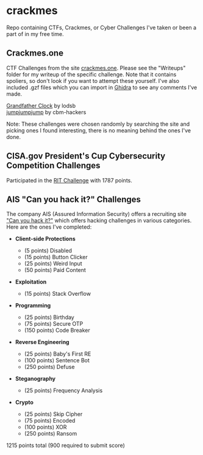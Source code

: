 # crackmes

Repo containing CTFs, Crackmes, or Cyber Challenges I've taken or been a part of in my free time.

## Crackmes.one

CTF Challenges from the site [crackmes.one](https://www.crackmes.one). Please see the "Writeups" folder for my writeup of the specific challenge. Note that it contains spoliers, so don't look if you want to attempt these yourself. I've also included .gzf files which you can import in [Ghidra](https://github.com/NationalSecurityAgency/ghidra) to see any comments I've made.

[Grandfather Clock](https://crackmes.one/crackme/60db74bb33c5d410b88430dc) by lodsb\
[jumpjumpjump](https://crackmes.one/crackme/5c1a939633c5d41e58e005d1) by cbm-hackers

Note: These challenges were chosen randomly by searching the site and picking ones I found interesting, there is no meaning behind the ones I've done.

## CISA.gov President's Cup Cybersecurity Competition Challenges

Participated in the [RIT Challenge](https://expo.cisa.gov/gb/game/65da662f1f3d4d408e1519bc96d0e2cb) with 1787 points.

## AIS "Can you hack it?" Challenges

The company AIS (Assured Information Security) offers a recruiting site ["Can you hack it?"](https://hack.ainfosec.com/) which offers hacking challenges in various categories. Here are the ones I've completed:

* **Client-side Protections**
   * (5 points) Disabled
   * (15 points) Button Clicker
   * (25 points) Weird Input
   * (50 points) Paid Content

* **Exploitation**
   * (15 points) Stack Overflow

* **Programming**
   * (25 points) Birthday
   * (75 points) Secure OTP
   * (150 points) Code Breaker

* **Reverse Engineering**
   * (25 points) Baby's First RE
   * (100 points) Sentence Bot
   * (250 points) Defuse

* **Steganography**
   * (25 points) Frequency Analysis

* **Crypto**
   * (25 points) Skip Cipher
   * (75 points) Encoded
   * (100 points) XOR
   * (250 points) Ransom


1215 points total (900 required to submit score)


